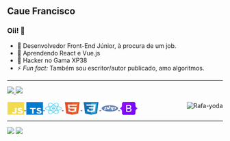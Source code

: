 ## Caue Francisco

### Oii!  👋

- 🔭 Desenvolvedor Front-End Júnior, à procura de um job.
- 🌱 Aprendendo React e Vue.js
- 👯 Hacker no Gama XP38 
- ⚡ *_Fun fact:_* Também sou escritor/autor publicado, amo algoritmos.

<hr>

<div>
    <a href="https://github.com/cauefrancisco">
    <img  height="180em" src="https://github-readme-stats.vercel.app/api?username=cauefrancisco&show_icons=true&theme=dark&include_all_commits=true&counts=true&count_private=true"/>
    <img height="180em" src="https://github-readme-stats.vercel.app/api/top-langs/?username=cauefrancisco&layout=compact&langs_count=7&theme=dark"/>
</div>

<div style="display: inline_block"><br>
  <img align="center" alt="Rafa-Js" height="30" width="40" src="https://raw.githubusercontent.com/devicons/devicon/master/icons/javascript/javascript-plain.svg">
  <img align="center" alt="Rafa-Ts" height="30" width="40" src="https://raw.githubusercontent.com/devicons/devicon/master/icons/typescript/typescript-plain.svg">
  <img align="center" alt="Rafa-React" height="30" width="40" src="https://raw.githubusercontent.com/devicons/devicon/master/icons/react/react-original.svg">
  <img align="center" alt="Rafa-HTML" height="30" width="40" src="https://raw.githubusercontent.com/devicons/devicon/master/icons/html5/html5-original.svg">
  <img align="center" alt="Rafa-CSS" height="30" width="40" src="https://raw.githubusercontent.com/devicons/devicon/master/icons/css3/css3-original.svg">
  <img align="center" alt="Rafa-Python" height="30" width="40" src="https://raw.githubusercontent.com/devicons/devicon/master/icons/php/php-plain.svg">
  <img align="center" alt="Rafa-Csharp" height="30" width="40" src="https://raw.githubusercontent.com/devicons/devicon/master/icons/bootstrap/bootstrap-original.svg">
  <img align="right" alt="Rafa-yoda" src="https://media.giphy.com/media/s6uuvDUVwqr4c/giphy.gif">
</div>

<hr>

<a href = "mailto:cauefranscis@gmail.com"><img src="https://img.shields.io/badge/-Gmail-%23333?style=for-the-badge&logo=gmail&logoColor=white" target="_blank"></a>
<a href="https://www.linkedin.com/in/caue-francisco" target="_blank"><img src="https://img.shields.io/badge/-LinkedIn-%230077B5?style=for-the-badge&logo=linkedin&logoColor=white" target="_blank"></a> 
